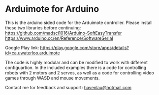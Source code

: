 # Arduimote for Arduino
This is the arduino sided code for the Arduimote controller.
Please install these two libraries before continuing:
https://github.com/madsci1016/Arduino-SoftEasyTransfer
https://www.arduino.cc/en/Reference/SoftwareSerial

Google Play link: https://play.google.com/store/apps/details?id=ca.uwaterloo.arduimote

The code is highly modular and can be modified to work with different configuartion. 
In the included examples there is a code for controlling robots with 2 motors and 2 servos, as well as a code for controlling video games through WASD and mouse movements.

Contact me for feedback and support: havenlau@hotmail.com
